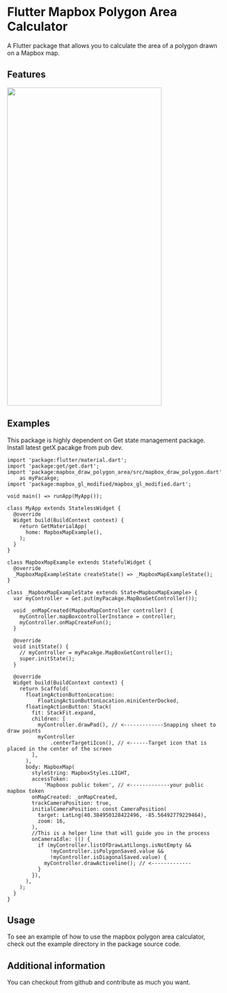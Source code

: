 

# Flutter Mapbox Polygon Area Calculator

 A Flutter package that allows you to calculate the area of a polygon drawn on a Mapbox map.
 
## Features

<img src="https://user-images.githubusercontent.com/57612587/210498372-60594a10-f78f-4521-8aa4-d042542f34ed.png" width="360" height="740">

## Examples

This package is highly dependent on Get state management package.
Install latest getX pacakge from  pub dev.

```
import 'package:flutter/material.dart';
import 'package:get/get.dart';
import 'package:mapbox_draw_polygon_area/src/mapbox_draw_polygon.dart'
    as myPacakge;
import 'package:mapbox_gl_modified/mapbox_gl_modified.dart';

void main() => runApp(MyApp());

class MyApp extends StatelessWidget {
  @override
  Widget build(BuildContext context) {
    return GetMaterialApp(
      home: MapboxMapExample(),
    );
  }
}

class MapboxMapExample extends StatefulWidget {
  @override
  _MapboxMapExampleState createState() => _MapboxMapExampleState();
}

class _MapboxMapExampleState extends State<MapboxMapExample> {
  var myController = Get.put(myPacakge.MapBoxGetController());

  void _onMapCreated(MapboxMapController controller) {
    myController.mapBoxcontrollerInstance = controller;
    myController.onMapCreateFun();
  }

  @override
  void initState() {
    // myController = myPacakge.MapBoxGetController();
    super.initState();
  }

  @override
  Widget build(BuildContext context) {
    return Scaffold(
      floatingActionButtonLocation:
          FloatingActionButtonLocation.miniCenterDocked,
      floatingActionButton: Stack(
        fit: StackFit.expand,
        children: [
          myController.drawPad(), // <-------------Snapping sheet to draw points
          myController
              .centerTargetiIcon(), // <------Target icon that is placed in the center of the screen
        ],
      ),
      body: MapboxMap(
        styleString: MapboxStyles.LIGHT,
        accessToken:
            'Mapboox public token', // <-------------your public mapbox token
        onMapCreated: _onMapCreated,
        trackCameraPosition: true,
        initialCameraPosition: const CameraPosition(
          target: LatLng(40.384950128422496, -85.56492779229464),
          zoom: 16,
        ),
        //This is a helper line that will guide you in the process
        onCameraIdle: (() {
          if (myController.listOfDrawLatLlongs.isNotEmpty &&
              !myController.isPolygonSaved.value &&
              !myController.isDiagonalSaved.value) {
            myController.drawActiveline(); // <-------------
          }
        }),
      ),
    );
  }
}

```




## Usage

To see an example of how to use the mapbox polygon area calculator, check out the example directory in the package source code.




## Additional information

You can checkout from github and contribute as much you want.